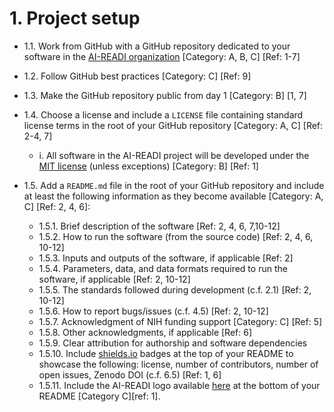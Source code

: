 # 1. Project setup
* 1.1. Work from GitHub with a GitHub repository dedicated to your software in the [AI-READI organization](https://github.com/AI-READI) [Category: A, B, C] [Ref: 1-7]

* 1.2. Follow GitHub best practices [Category: C] [Ref: 9]

* 1.3. Make the GitHub repository public from day 1 [Category: B] [1, 7]

* 1.4. Choose a license and include a `LICENSE` file containing standard license terms in the root of your GitHub repository [Category: A, C] [Ref: 2-4, 7]
   * i. All software in the AI-READI project will be developed under the [MIT license](https://opensource.org/licenses/MIT) (unless exceptions) [Category: B] [Ref: 1]

* 1.5. Add a `README.md` file in the root of your GitHub repository and include at least the following information as they become available [Category: A, C] [Ref: 2, 4, 6]:
   * 1.5.1. Brief description of the software [Ref: 2, 4, 6, 7,10-12]
   * 1.5.2. How to run the software (from the source code) [Ref: 2, 4, 6, 10-12]
   * 1.5.3. Inputs and outputs of the software, if applicable [Ref: 2]
   * 1.5.4. Parameters, data, and data formats required to run the software, if applicable [Ref: 2, 10-12]
   * 1.5.5. The standards followed during development (c.f. 2.1) [Ref: 2, 10-12]
   * 1.5.6. How to report bugs/issues (c.f. 4.5) [Ref: 2, 10-12]
   * 1.5.7. Acknowledgment of NIH funding support [Category: C] [Ref: 5]
   * 1.5.8. Other acknowledgments, if applicable [Ref: 6]
   * 1.5.9. Clear attribution for authorship and software dependencies
   * 1.5.10. Include [shields.io](https://shields.io/) badges at the top of your README to showcase the following: license, number of contributors, number of open issues, Zenodo DOI (c.f. 6.5) [Ref: 1, 6]
   * 1.5.11. Include the AI-READI logo available [here](https://github.com/AI-READI/AI-READI-logo) at the bottom of your README [Category C][ref: 1].
